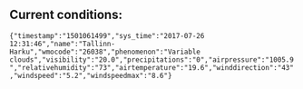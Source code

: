 ## Current conditions: 
 ``` {"timestamp":"1501061499","sys_time":"2017-07-26 12:31:46","name":"Tallinn-Harku","wmocode":"26038","phenomenon":"Variable clouds","visibility":"20.0","precipitations":"0","airpressure":"1005.9","relativehumidity":"73","airtemperature":"19.6","winddirection":"43","windspeed":"5.2","windspeedmax":"8.6"} ```
